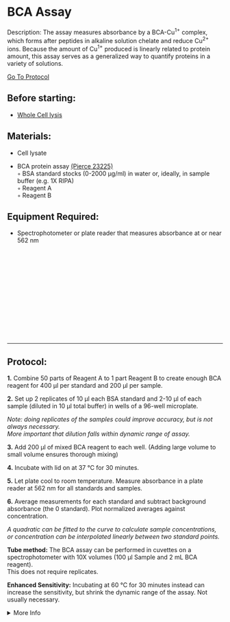 BCA Assay
================================================================================
Description: The assay measures absorbance by a BCA-Cu<sup>1+</sup> complex, which forms after peptides in alkaline solution chelate and reduce Cu<sup>2+</sup> ions. Because the amount of Cu<sup>1+</sup> produced is linearly related to protein amount, this assay serves as a generalized way to quantify proteins in a variety of solutions.

[Go To Protocol](#protocol)

Before starting:
--------------------------------------------------------------------------------
* [Whole Cell lysis](../Proximity-Labeling/Whole-Cell-Lysis-RIPA.md)

Materials:
--------------------------------------------------------------------------------
  * Cell lysate
  
  * BCA protein assay [(Pierce 23225)](https://assets.thermofisher.com/TFS-Assets/LSG/manuals/MAN0011430_Pierce_BCA_Protein_Asy_UG.pdf)  
    ◦ BSA standard stocks (0-2000 µg/ml) in water or, ideally, in sample buffer (e.g. 1X RIPA)  
    ◦ Reagent A  
    ◦ Reagent B  
  
  
Equipment Required:
--------------------------------------------------------------------------------
  
  * Spectrophotometer or plate reader that measures absorbance at or near 562 nm

<br/><br/><br/><br/><br/><br/><br/><br/><br/><br/><br/><br/>

<!-- Use <br/> to fill in first page -->

___
Protocol:
--------------------------------------------------------------------------------

**1.** Combine 50 parts of Reagent A to 1 part Reagent B to create enough BCA reagent for 400 µl per standard and 200 µl per sample.

**2.** Set up 2 replicates of 10 µl each BSA standard and 2-10 µl of each sample (diluted in 10 µl total buffer) in wells of a 96-well microplate.
  
  *Note: doing replicates of the samples could improve accuracy, but is not always necessary.*<br/>*More important that dilution falls within dynamic range of assay.*
    
**3.** Add 200 µl of mixed BCA reagent to each well. (Adding large volume to small volume ensures thorough mixing)
  
**4.** Incubate with lid on at 37 °C for 30 minutes.

**5.** Let plate cool to room temperature. Measure absorbance in a plate reader at 562 nm for all standards and samples.

**6.** Average measurements for each standard and subtract background absorbance (the 0 standard). Plot normalized averages against concentration.

  *A quadratic can be fitted to the curve to calculate sample concentrations, or concentration can be interpolated linearly between two standard points.* 

**Tube method:** The BCA assay can be performed in cuvettes on a spectrophotometer with 10X volumes (100 µl Sample and 2 mL BCA reagent).<br/>This does not require replicates.

**Enhanced Sensitivity:** Incubating at 60 °C for 30 minutes instead can increase the sensitivity, but shrink the dynamic range of the assay. Not usually necessary.

<!-- The text below creates dropdown lists for links to next steps or hyperlinks -->

<details>
  <summary>More Info</summary>
  
  <a href="https://www.thermofisher.com/order/catalog/product/23225#/23225">
Pierce BCA Assay</a>  

</details>
